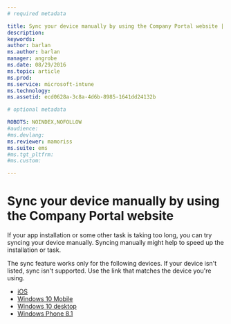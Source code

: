 ```yaml
---
# required metadata

title: Sync your device manually by using the Company Portal website | Microsoft Intune
description:
keywords:
author: barlanms.author: barlan
manager: angrobe
ms.date: 08/29/2016
ms.topic: article
ms.prod:
ms.service: microsoft-intune
ms.technology:
ms.assetid: ecd0628a-3c8a-4d6b-8985-1641dd24132b

# optional metadata

ROBOTS: NOINDEX,NOFOLLOW
#audience:
#ms.devlang:
ms.reviewer: mamoriss
ms.suite: ems
#ms.tgt_pltfrm:
#ms.custom:

---
```



# Sync your device manually by using the Company Portal website

If your app installation or some other task is taking too long, you can try syncing your device manually. Syncing manually might help to speed up the installation or task.

The sync feature works only for the following devices. If your device isn't listed, sync isn't supported. Use the link that matches the device you're using. 

* [iOS](sync-your-device-manually-ios.md)
* [Windows 10 Mobile](sync-your-device-manually-windows.md#windows-10-mobile)
* [Windows 10 desktop](sync-your-device-manually-windows.md#windows-10-desktop)
* [Windows Phone 8.1](sync-your-device-manually-windows.md#windows-phone-8-1)

